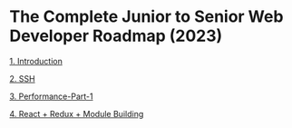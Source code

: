 # The Complete Junior to Senior Web Developer Roadmap (2023)

[1. Introduction](./Chapters/1%20Introduction.md)

[2. SSH](./Chapters/2%20SSH.md)

[3. Performance-Part-1](./Chapters/3%20Performance-Part-1.md)

[4. React + Redux + Module Building](./Chapters/4%20React%20%2B%20Redux%20%2B%20Module%20Building.md)
